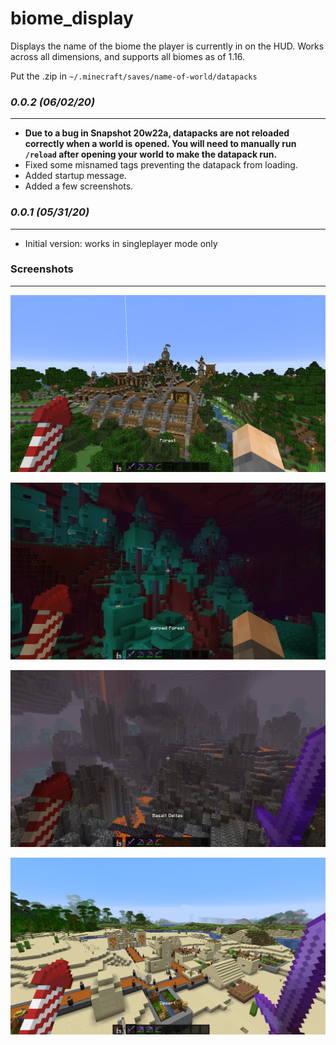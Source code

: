 # biome_display

Displays the name of the biome the player is currently in on the HUD.
Works across all dimensions, and supports all biomes as of 1.16.

Put the .zip in `~/.minecraft/saves/name-of-world/datapacks`

### *0.0.2 (06/02/20)*
----------------------
- **Due to a bug in Snapshot 20w22a, datapacks are not reloaded correctly when a world is opened. You will need to manually run `/reload` after opening your world to make the datapack run.**
- Fixed some misnamed tags preventing the datapack from loading.
- Added startup message.
- Added a few screenshots.

### *0.0.1 (05/31/20)*
----------------------
- Initial version: works in singleplayer mode only

### Screenshots
----------------------
![alt text](screen1.png "screenshot 1")

![alt text](screen2.png "screenshot 2")

![alt text](screen3.png "screenshot 3")

![alt text](screen4.png "screenshot 4")
